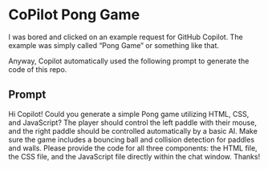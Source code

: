 # CoPilot Pong Game
I was bored and clicked on an example request for GitHub Copilot. The example was simply called “Pong Game” or something like that.

Anyway, Copilot automatically used the following prompt to generate the code of this repo.

## Prompt

Hi Copilot! Could you generate a simple Pong game utilizing HTML, CSS, and JavaScript? The player should control the left paddle with their mouse, and the right paddle should be controlled automatically by a basic AI. Make sure the game includes a bouncing ball and collision detection for paddles and walls. Please provide the code for all three components: the HTML file, the CSS file, and the JavaScript file directly within the chat window. Thanks!

